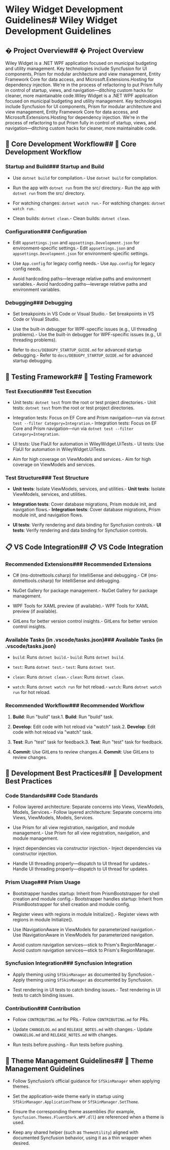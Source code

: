 # Wiley Widget Development Guidelines# Wiley Widget Development Guidelines



## � Project Overview## � Project Overview

Wiley Widget is a .NET WPF application focused on municipal budgeting and utility management. Key technologies include Syncfusion for UI components, Prism for modular architecture and view management, Entity Framework Core for data access, and Microsoft.Extensions.Hosting for dependency injection. We're in the process of refactoring to put Prism fully in control of startup, views, and navigation—ditching custom hacks for cleaner, more maintainable code.Wiley Widget is a .NET WPF application focused on municipal budgeting and utility management. Key technologies include Syncfusion for UI components, Prism for modular architecture and view management, Entity Framework Core for data access, and Microsoft.Extensions.Hosting for dependency injection. We're in the process of refactoring to put Prism fully in control of startup, views, and navigation—ditching custom hacks for cleaner, more maintainable code.



## 🚀 Core Development Workflow## 🚀 Core Development Workflow



### Startup and Build### Startup and Build

- Use `dotnet build` for compilation.- Use `dotnet build` for compilation.

- Run the app with `dotnet run` from the src/ directory.- Run the app with `dotnet run` from the src/ directory.

- For watching changes: `dotnet watch run`.- For watching changes: `dotnet watch run`.

- Clean builds: `dotnet clean`.- Clean builds: `dotnet clean`.



### Configuration### Configuration

- Edit `appsettings.json` and `appsettings.Development.json` for environment-specific settings.- Edit `appsettings.json` and `appsettings.Development.json` for environment-specific settings.

- Use `App.config` for legacy config needs.- Use `App.config` for legacy config needs.

- Avoid hardcoding paths—leverage relative paths and environment variables.- Avoid hardcoding paths—leverage relative paths and environment variables.



### Debugging### Debugging

- Set breakpoints in VS Code or Visual Studio.- Set breakpoints in VS Code or Visual Studio.

- Use the built-in debugger for WPF-specific issues (e.g., UI threading problems).- Use the built-in debugger for WPF-specific issues (e.g., UI threading problems).

- Refer to `docs/DEBUGPY_STARTUP_GUIDE.md` for advanced startup debugging.- Refer to `docs/DEBUGPY_STARTUP_GUIDE.md` for advanced startup debugging.



## 🧪 Testing Framework## 🧪 Testing Framework



### Test Execution### Test Execution

- Unit tests: `dotnet test` from the root or test project directories.- Unit tests: `dotnet test` from the root or test project directories.

- Integration tests: Focus on EF Core and Prism navigation—run via `dotnet test --filter Category=Integration`.- Integration tests: Focus on EF Core and Prism navigation—run via `dotnet test --filter Category=Integration`.

- UI tests: Use FlaUI for automation in WileyWidget.UiTests.- UI tests: Use FlaUI for automation in WileyWidget.UiTests.

- Aim for high coverage on ViewModels and services.- Aim for high coverage on ViewModels and services.



### Test Structure### Test Structure

- **Unit tests**: Isolate ViewModels, services, and utilities.- **Unit tests**: Isolate ViewModels, services, and utilities.

- **Integration tests**: Cover database migrations, Prism module init, and navigation flows.- **Integration tests**: Cover database migrations, Prism module init, and navigation flows.

- **UI tests**: Verify rendering and data binding for Syncfusion controls.- **UI tests**: Verify rendering and data binding for Syncfusion controls.



## 📋 VS Code Integration## 📋 VS Code Integration



### Recommended Extensions### Recommended Extensions

- C# (ms-dotnettools.csharp) for IntelliSense and debugging.- C# (ms-dotnettools.csharp) for IntelliSense and debugging.

- NuGet Gallery for package management.- NuGet Gallery for package management.

- WPF Tools for XAML preview (if available).- WPF Tools for XAML preview (if available).

- GitLens for better version control insights.- GitLens for better version control insights.



### Available Tasks (in .vscode/tasks.json)### Available Tasks (in .vscode/tasks.json)

- `build`: Runs `dotnet build`.- `build`: Runs `dotnet build`.

- `test`: Runs `dotnet test`.- `test`: Runs `dotnet test`.

- `clean`: Runs `dotnet clean`.- `clean`: Runs `dotnet clean`.

- `watch`: Runs `dotnet watch run` for hot reload.- `watch`: Runs `dotnet watch run` for hot reload.



### Recommended Workflow### Recommended Workflow

1. **Build**: Run "build" task.1. **Build**: Run "build" task.

2. **Develop**: Edit code with hot reload via "watch" task.2. **Develop**: Edit code with hot reload via "watch" task.

3. **Test**: Run "test" task for feedback.3. **Test**: Run "test" task for feedback.

4. **Commit**: Use GitLens to review changes.4. **Commit**: Use GitLens to review changes.



## 🔧 Development Best Practices## 🔧 Development Best Practices



### Code Standards### Code Standards

- Follow layered architecture: Separate concerns into Views, ViewModels, Models, Services.- Follow layered architecture: Separate concerns into Views, ViewModels, Models, Services.

- Use Prism for all view registration, navigation, and module management.- Use Prism for all view registration, navigation, and module management.

- Inject dependencies via constructor injection.- Inject dependencies via constructor injection.

- Handle UI threading properly—dispatch to UI thread for updates.- Handle UI threading properly—dispatch to UI thread for updates.



### Prism Usage### Prism Usage

- Bootstrapper handles startup: Inherit from PrismBootstrapper for shell creation and module config.- Bootstrapper handles startup: Inherit from PrismBootstrapper for shell creation and module config.

- Register views with regions in module Initialize().- Register views with regions in module Initialize().

- Use INavigationAware in ViewModels for parameterized navigation.- Use INavigationAware in ViewModels for parameterized navigation.

- Avoid custom navigation services—stick to Prism's RegionManager.- Avoid custom navigation services—stick to Prism's RegionManager.



### Syncfusion Integration### Syncfusion Integration

- Apply theming using `SfSkinManager` as documented by Syncfusion.- Apply theming using `SfSkinManager` as documented by Syncfusion.

- Test rendering in UI tests to catch binding issues.- Test rendering in UI tests to catch binding issues.



### Contribution### Contribution

- Follow `CONTRIBUTING.md` for PRs.- Follow `CONTRIBUTING.md` for PRs.

- Update `CHANGELOG.md` and `RELEASE_NOTES.md` with changes.- Update `CHANGELOG.md` and `RELEASE_NOTES.md` with changes.

- Run tests before pushing.- Run tests before pushing.



## 🎨 Theme Management Guidelines## 🎨 Theme Management Guidelines



- Follow Syncfusion’s official guidance for `SfSkinManager` when applying themes.

- Set the application-wide theme early in startup using `SfSkinManager.ApplicationTheme` or `SfSkinManager.SetTheme`.

- Ensure the corresponding theme assemblies (for example, `Syncfusion.Themes.FluentDark.WPF.dll`) are referenced when a theme is used.

- Keep any shared helper (such as `ThemeUtility`) aligned with documented Syncfusion behavior, using it as a thin wrapper when desired.















